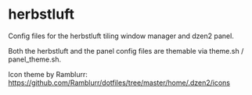 herbstluft
==========

Config files for the herbstluft tiling window manager and dzen2 panel.

Both the herbstluft and the panel config files are themable via theme.sh /
panel_theme.sh.

Icon theme by Ramblurr:
https://github.com/Ramblurr/dotfiles/tree/master/home/.dzen2/icons
